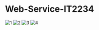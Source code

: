 # Web-Service-IT2234
![1](https://github.com/user-attachments/assets/c22052d1-4a8e-4b84-839f-e97e99f06953)
![2](https://github.com/user-attachments/assets/83e5d089-f513-42f7-9fbc-635d232e972e)
![3](https://github.com/user-attachments/assets/1aea51bf-eb49-4b0d-ab71-e1b3fd470917)
![4](https://github.com/user-attachments/assets/60b1034a-e5f8-48ed-b4f9-39504af03d64)


